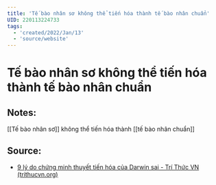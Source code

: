 ```yaml
---
title: 'Tế bào nhân sơ không thể tiến hóa thành tế bào nhân chuẩn'
UID: 220113224733
tags:
  - 'created/2022/Jan/13'
  - 'source/website'
---
```

# Tế bào nhân sơ không thể tiến hóa thành tế bào nhân chuẩn

## Notes:

[[Tế bào nhân sơ]] không thể tiến hóa thành [[tế bào nhân chuẩn]]

## Source:
- [9 lý do chứng minh thuyết tiến hóa của Darwin sai - Trí Thức VN (trithucvn.org)](https://trithucvn.org/khoa-hoc/9-ly-do-chung-minh-thuyet-tien-hoa-cua-darwin-sai.html)